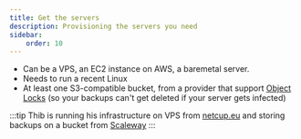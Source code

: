 ```yaml
---
title: Get the servers
description: Provisioning the servers you need
sidebar:
    order: 10
---
```


- Can be a VPS, an EC2 instance on AWS, a baremetal server.
- Needs to run a recent Linux
- At least one S3-compatible bucket, from a provider that support [Object Locks](https://docs.aws.amazon.com/AmazonS3/latest/userguide/object-lock.html) (so your backups can't get deleted if your server gets infected)

:::tip
Thib is running his infrastructure on VPS from [netcup.eu](https://netcup.eu) and storing backups on a bucket from [Scaleway](https://scaleway.com)
:::
